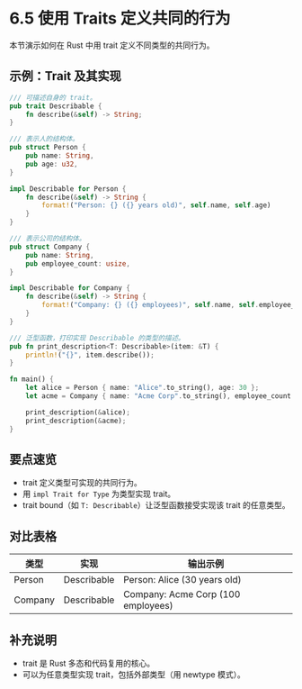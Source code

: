 # 6.5 使用 Traits 定义共同的行为

本节演示如何在 Rust 中用 trait 定义不同类型的共同行为。

## 示例：Trait 及其实现

```rust
/// 可描述自身的 trait。
pub trait Describable {
    fn describe(&self) -> String;
}

/// 表示人的结构体。
pub struct Person {
    pub name: String,
    pub age: u32,
}

impl Describable for Person {
    fn describe(&self) -> String {
        format!("Person: {} ({} years old)", self.name, self.age)
    }
}

/// 表示公司的结构体。
pub struct Company {
    pub name: String,
    pub employee_count: usize,
}

impl Describable for Company {
    fn describe(&self) -> String {
        format!("Company: {} ({} employees)", self.name, self.employee_count)
    }
}

/// 泛型函数，打印实现 Describable 的类型的描述。
pub fn print_description<T: Describable>(item: &T) {
    println!("{}", item.describe());
}

fn main() {
    let alice = Person { name: "Alice".to_string(), age: 30 };
    let acme = Company { name: "Acme Corp".to_string(), employee_count: 100 };

    print_description(&alice);
    print_description(&acme);
}
```

## 要点速览

- trait 定义类型可实现的共同行为。
- 用 `impl Trait for Type` 为类型实现 trait。
- trait bound（如 `T: Describable`）让泛型函数接受实现该 trait 的任意类型。

## 对比表格

| 类型      | 实现           | 输出示例                        |
|-----------|----------------|---------------------------------|
| Person    | Describable    | Person: Alice (30 years old)     |
| Company   | Describable    | Company: Acme Corp (100 employees)|

## 补充说明

- trait 是 Rust 多态和代码复用的核心。
- 可以为任意类型实现 trait，包括外部类型（用 newtype 模式）。
